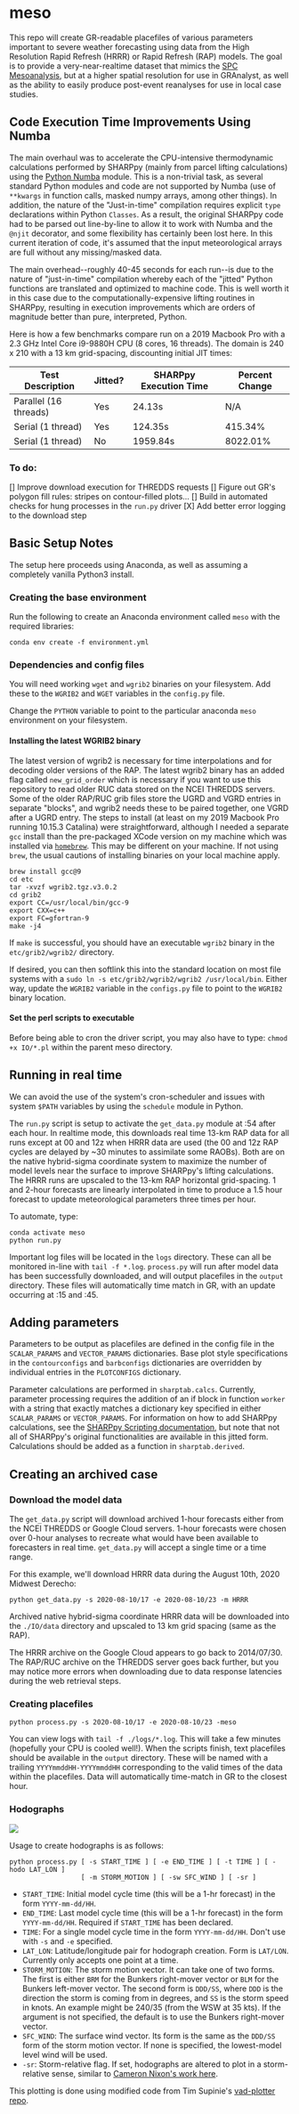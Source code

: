 # meso
This repo will create GR-readable placefiles of various parameters important to severe weather forecasting using data from the High Resolution Rapid Refresh (HRRR) or Rapid Refresh (RAP) models. The goal is to provide a very-near-realtime dataset that mimics the [SPC Mesoanalysis](https://www.spc.noaa.gov/exper/mesoanalysis/new/viewsector.php?sector=20#), but at a higher spatial resolution for use in GRAnalyst, as well as the ability to easily produce post-event reanalyses for use in local case studies.

## Code Execution Time Improvements Using Numba
The main overhaul was to accelerate the CPU-intensive thermodynamic calculations performed by SHARPpy (mainly from parcel lifting calculations) using the [Python Numba](http://numba.pydata.org/) module. This is a non-trivial task, as several standard Python modules and code are not supported by Numba (use of `**kwargs` in function calls, masked numpy arrays, among other things). In addition, the nature of the "Just-in-time" compilation requires explicit `type` declarations within Python `Classes`. As a result, the original SHARPpy code had to be parsed out line-by-line to allow it to work with Numba and the `@njit` decorator, and some flexibility has certainly been lost here. In this current iteration of code, it's assumed that the input meteorological arrays are full without any missing/masked data.

The main overhead--roughly 40-45 seconds for each run--is due to the nature of "just-in-time" compilation whereby each of the "jitted" Python functions are translated and optimized to machine code. This is well worth it in this case due to the computationally-expensive lifting routines in SHARPpy, resulting in execution improvements which are orders of magnitude better than pure, interpreted, Python.

Here is how a few benchmarks compare run on a 2019 Macbook Pro with a 2.3 GHz Intel Core i9-9880H CPU (8 cores, 16 threads). The domain is 240 x 210 with a 13 km grid-spacing, discounting initial JIT times:

| Test Description      | Jitted? | SHARPpy Execution Time | Percent Change      |
| --------------------- | ------- | ---------------------- | ------------------- |
| Parallel (16 threads) | Yes     | 24.13s                 | N/A                 |
| Serial (1 thread)     | Yes     | 124.35s                | 415.34%             |
| Serial (1 thread)     | No      | 1959.84s               | 8022.01%            |

### To do:
[] Improve download execution for THREDDS requests
[] Figure out GR's polygon fill rules: stripes on contour-filled plots...
[] Build in automated checks for hung processes in the `run.py` driver
[X] Add better error logging to the download step

## Basic Setup Notes
The setup here proceeds using Anaconda, as well as assuming a completely vanilla Python3 install.

### Creating the base environment
Run the following to create an Anaconda environment called `meso` with the required libraries:

```
conda env create -f environment.yml
```

### Dependencies and config files
You will need working `wget` and `wgrib2` binaries on your filesystem. Add these to the `WGRIB2` and `WGET` variables in the `config.py` file.

Change the `PYTHON` variable to point to the particular anaconda `meso` environment on your filesystem.

#### Installing the latest WGRIB2 binary
The latest version of wgrib2 is necessary for time interpolations and for decoding older versions of the RAP. The latest wgrib2 binary has an added flag called `new_grid_order` which is necessary if you want to use this repository to read older RUC data stored on the NCEI THREDDS servers. Some of the older RAP/RUC grib files store the UGRD and VGRD entries in separate "blocks", and wgrib2 needs these to be paired together, one VGRD after a UGRD entry. The steps to install (at least on my 2019 Macbook Pro running 10.15.3 Catalina) were straightforward, although I needed a separate `gcc` install than the pre-packaged XCode version on my machine which was installed via [`homebrew`](https://brew.sh/). This may be different on your machine. If not using `brew`, the usual cautions of installing binaries on your local machine apply.

```
brew install gcc@9
cd etc
tar -xvzf wgrib2.tgz.v3.0.2
cd grib2
export CC=/usr/local/bin/gcc-9
export CXX=c++
export FC=gfortran-9
make -j4
```

If `make` is successful, you should have an executable `wgrib2` binary in the `etc/grib2/wgrib2/` directory.

If desired, you can then softlink this into the standard location on most file systems with a `sudo ln -s etc/grib2/wgrib2/wgrib2 /usr/local/bin`. Either way, update the `WGRIB2` variable in the `configs.py` file to point to the `WGRIB2` binary location.

#### Set the perl scripts to executable
Before being able to cron the driver script, you may also have to type: `chmod +x IO/*.pl` within the parent meso directory.

## Running in real time
We can avoid the use of the system's cron-scheduler and issues with system `$PATH` variables by using the `schedule` module in Python.

The `run.py` script is setup to activate the `get_data.py` module at :54 after each hour. In realtime mode, this downloads real time 13-km RAP data for all runs except at 00 and 12z when HRRR data are used (the 00 and 12z RAP cycles are delayed by ~30 minutes to assimilate some RAOBs). Both are on the native hybrid-sigma coordinate system to maximize the number of model levels near the surface to improve SHARPpy's lifting calculations. The HRRR runs are upscaled to the 13-km RAP horizontal grid-spacing. 1 and 2-hour forecasts are linearly interpolated in time to produce a 1.5 hour forecast to update meteorological parameters three times per hour.

To automate, type:

```
conda activate meso
python run.py
```

Important log files will be located in the `logs` directory. These can all be monitored in-line with `tail -f *.log`. `process.py` will run after model data has been successfully downloaded, and will output placefiles in the `output` directory. These files will automatically time match in GR, with an update occurring at :15 and :45.

##  Adding parameters
Parameters to be output as placefiles are defined in the config file in the `SCALAR_PARAMS` and `VECTOR_PARAMS` dictionaries. Base plot style specifications in the `contourconfigs` and `barbconfigs` dictionaries are overridden by individual entries in the `PLOTCONFIGS` dictionary.

Parameter calculations are performed in `sharptab.calcs`. Currently, parameter processing requires the addition of an if block in function `worker` with a string that exactly matches a dictionary key specified in either `SCALAR_PARAMS` or `VECTOR_PARAMS`. For information on how to add SHARPpy calculations, see the [SHARPpy Scripting documentation](https://sharppy.github.io/SHARPpy/scripting.html), but note that not all of SHARPpy's original functionalities are available in this jitted form. Calculations should be added as a function in `sharptab.derived`.

## Creating an archived case

### Download the model data
The `get_data.py` script will download archived 1-hour forecasts either from the NCEI THREDDS or Google Cloud servers. 1-hour forecasts were chosen over 0-hour analyses to recreate what would have been available to forecasters in real time. `get_data.py` will accept a single time or a time range.  

For this example, we'll download HRRR data during the August 10th, 2020 Midwest Derecho:

```
python get_data.py -s 2020-08-10/17 -e 2020-08-10/23 -m HRRR
```

Archived native hybrid-sigma coordinate HRRR data will be downloaded into the `./IO/data` directory and upscaled to 13 km grid spacing (same as the RAP).

The HRRR archive on the Google Cloud appears to go back to 2014/07/30. The RAP/RUC archive on the THREDDS server goes back further, but you may notice more errors when downloading due to data response latencies during the web retrieval steps.

### Creating placefiles
```
python process.py -s 2020-08-10/17 -e 2020-08-10/23 -meso
```

You can view logs with `tail -f ./logs/*.log`. This will take a few minutes (hopefully your CPU is cooled well!). When the scripts finish, text placefiles should be available in the `output` directory. These will be named with a trailing `YYYYmmddHH-YYYYmmddHH` corresponding to the valid times of the data within the placefiles. Data will automatically time-match in GR to the closest hour.

### Hodographs
![](https://github.com/lcarlaw/meso/blob/1.0.1/hodograph_example.png)

Usage to create hodographs is as follows:

```
python process.py [ -s START_TIME ] [ -e END_TIME ] [ -t TIME ] [ -hodo LAT_LON ]
                  [ -m STORM_MOTION ] [ -sw SFC_WIND ] [ -sr ]
```

* `START_TIME`: Initial model cycle time (this will be a 1-hr forecast) in the form `YYYY-mm-dd/HH`.
* `END_TIME`: Last model cycle time (this will be a 1-hr forecast) in the form `YYYY-mm-dd/HH`. Required if `START_TIME` has been declared.
* `TIME`: For a single model cycle time in the form `YYYY-mm-dd/HH`. Don't use with `-s` and `-e` specified.
* `LAT_LON`: Latitude/longitude pair for hodograph creation. Form is `LAT/LON`. Currently only accepts one point at a time.
* `STORM_MOTION`: The storm motion vector. It can take one of two forms. The first is either `BRM` for the Bunkers right-mover vector or `BLM` for the Bunkers left-mover vector. The second form is `DDD/SS`, where `DDD` is the direction the storm is coming from in degrees, and `SS` is the storm speed in knots. An example might be 240/35 (from the WSW at 35 kts). If the argument is not specified, the default is to use the Bunkers right-mover vector.
* `SFC_WIND`: The surface wind vector. Its form is the same as the `DDD/SS` form of the storm motion vector. If none is specified, the lowest-model level wind will be used.
* `-sr`: Storm-relative flag. If set, hodographs are altered to plot in a storm-relative sense, similar to [Cameron Nixon's work here](https://cameronnixonphotography.wordpress.com/research/the-storm-relative-hodograph/).

This plotting is done using modified code from Tim Supinie's [vad-plotter repo](https://github.com/tsupinie/vad-plotter).
